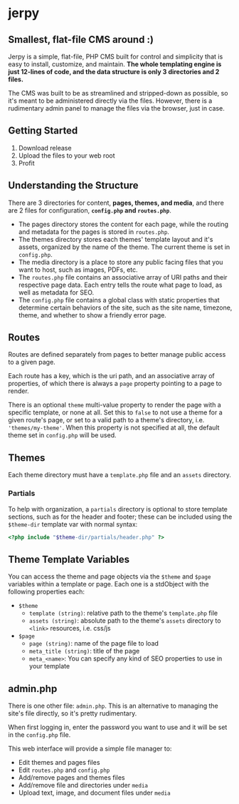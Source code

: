 # jerpy

## Smallest, flat-file CMS around :)
Jerpy is a simple, flat-file, PHP CMS built for control and simplicity that is easy to install, customize, and maintain.
**The whole templating engine is just 12-lines of code, and the data structure is only 3 directories and 2 files.**

The CMS was built to be as streamlined and stripped-down as possible, so it's meant to be administered directly via the files.
However, there is a rudimentary admin panel to manage the files via the browser, just in case.

## Getting Started
1. Download release
2. Upload the files to your web root
3. Profit

## Understanding the Structure
There are 3 directories for content, **pages, themes, and media**, and there are 2 files for configuration, **`config.php` and `routes.php`**.

- The pages directory stores the content for each page, while the routing and metadata for the pages is stored in `routes.php`.
- The themes directory stores each themes' template layout and it's assets, organized by the name of the theme. The current theme is set in `config.php`.
- The media directory is a place to store any public facing files that you want to host, such as images, PDFs, etc.
- The `routes.php` file contains an associative array of URI paths and their respective page data. Each entry tells the route what page to load, as well as metadata for SEO.
- The `config.php` file contains a global class with static properties that determine certain behaviors of the site, such as the site name, timezone, theme, and whether to show a friendly error page.

## Routes
Routes are defined separately from pages to better manage public access to a given page.

Each route has a key, which is the uri path, and an associative array of properties, of which there is always a `page` property pointing to a page to render.

There is an optional `theme` multi-value property to render the page with a specific template, or none at all. Set this to `false` to not use a theme for a given route's page, or set to a valid path to a theme's directory, i.e. `'themes/my-theme'`. When this property is not specified at all, the default theme set in `config.php` will be used.

## Themes
Each theme directory must have a `template.php` file and an `assets` directory.

### Partials
To help with organization, a `partials` directory is optional to store template sections, such as for the header and footer; these can be included using the `$theme-dir` template var with normal syntax:
```php
<?php include "$theme-dir/partials/header.php" ?>
```

## Theme Template Variables
You can access the theme and page objects via the `$theme` and `$page` variables within a template or page. Each one is a stdObject with the following properties each:
- `$theme`
  - `template (string)`: relative path to the theme's `template.php` file
  - `assets (string)`: absolute path to the theme's `assets` directory to `<link>` resources, i.e. css/js
- `$page`
  - `page (string)`: name of the page file to load
  - `meta_title (string)`: title of the page
  - `meta_<name>`: You can specify any kind of SEO properties to use in your template

## admin.php
There is one other file: `admin.php`. This is an alternative to managing the site's file directly, so it's pretty rudimentary.

When first logging in, enter the password you want to use and it will be set in the `config.php` file.

This web interface will provide a simple file manager to:
- Edit themes and pages files
- Edit `routes.php` and `config.php`
- Add/remove pages and themes files
- Add/remove file and directories under `media`
- Upload text, image, and document files under `media`

